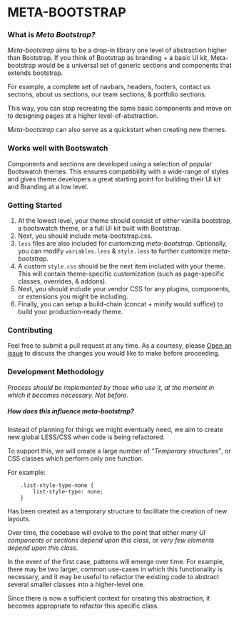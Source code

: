 # META-BOOTSTRAP

### What is *Meta Bootstrap?*

*Meta-bootstrap* aims to be a drop-in library one level of abstraction higher than Bootstrap. If you think of Bootstrap as branding + a basic UI kit, Meta-bootstrap would be a universal set of generic sections and components that extends bootstrap.

For example, a complete set of navbars, headers, footers, contact us sections, about us sections, our team sections, & portfolio sections.

This way, you can stop recreating the same basic components and move on to designing pages at a higher level-of-abstraction.

*Meta-bootstrap* can also serve as a quickstart when creating new themes.

### Works well with Bootswatch

Components and sections are developed using a selection of popular Bootswatch themes. This ensures compatibility with a wide-range of styles and gives theme developers a great starting point for building their UI kit and Branding at a low level.

### Getting Started

1. At the lowest level, your theme should consist of either vanilla bootstrap, a bootswatch theme, or a full UI kit built with Bootstrap.
2. Next, you should include meta-bootstrap.css.
3. `less` files are also included for customizing *meta-bootstrap*. Optionally, you can modify `variables.less` & `style.less` to further customize *meta-bootstrap*.
4. A custom `style.css` should be the next item included with your theme. This will contain theme-specific customization (such as page-specific classes, overrides, & addons).
5. Next, you should include your vendor CSS for any plugins, components, or extensions you might be including.
6. Finally, you can setup a build-chain (concat + minify would suffice) to build your production-ready theme.

### Contributing

Feel free to submit a pull request at any time. As a courtesy, please <a href="https://github.com/kidGodzilla/meta-bootstrap/issues">Open an issue</a> to discuss the changes you would like to make before proceeding.

### Development Methodology

*Process should be implemented by those who use it, at the moment in which it becomes necessary. Not before.*

##### How does this influence meta-bootstrap?

Instead of planning for things we might eventually need, we aim to create new global LESS/CSS when code is being refactored.

To support this, we will create a large number of *“Temporary structures”*, or CSS classes which perform only one function.

For example:

        .list-style-type-none {
            list-style-type: none;
        }

Has been created as a temporary structure to facilitate the creation of new layouts.

Over time, the codebase will evolve to the point that either *many UI components or sections depend upon this class*, or *very few elements depend upon this class*.

In the event of the first case, patterns will emerge over time. For example, there may be two larger, common use-cases in which this functionality is necessary, and it may be useful to refactor the existing code to abstract several smaller classes into a higher-level one.

Since there is now a sufficient context for creating this abstraction, it becomes appropriate to refactor this specific class.
